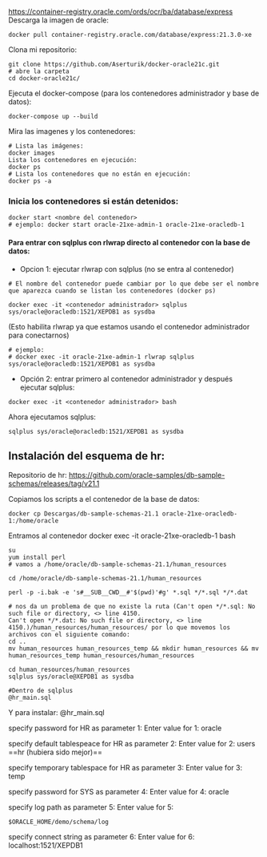 https://container-registry.oracle.com/ords/ocr/ba/database/express
Descarga la imagen de oracle: 
```
docker pull container-registry.oracle.com/database/express:21.3.0-xe
```

Clona mi repositorio:

```
git clone https://github.com/Aserturik/docker-oracle21c.git
# abre la carpeta
cd docker-oracle21c/
```

Ejecuta el docker-compose (para los contenedores administrador y base de datos):
```
docker-compose up --build
```

Mira las imagenes y los contenedores:
```
# Lista las imágenes:
docker images
Lista los contenedores en ejecución:
docker ps
# Lista los contenedores que no están en ejecución:
docker ps -a
```
### Inicia los contenedores si están detenidos:
```
docker start <nombre del contenedor>
# ejemplo: docker start oracle-21xe-admin-1 oracle-21xe-oracledb-1
```
#### Para entrar con sqlplus con rlwrap directo al contenedor con la base de datos:

- Opcion 1: ejecutar rlwrap con sqlplus (no se entra al contenedor)
```
# El nombre del contenedor puede cambiar por lo que debe ser el nombre que aparezca cuando se listan los contenedores (docker ps)

docker exec -it <contenedor administrador> sqlplus sys/oracle@oracledb:1521/XEPDB1 as sysdba
```

(Esto habilita rlwrap ya que estamos usando el contenedor administrador para conectarnos)

```
# ejemplo:
# docker exec -it oracle-21xe-admin-1 rlwrap sqlplus sys/oracle@oracledb:1521/XEPDB1 as sysdba
```

- Opción 2: entrar primero al contenedor administrador y después ejecutar sqlplus:

```
docker exec -it <contenedor administrador> bash
```

Ahora ejecutamos sqlplus:
```
sqlplus sys/oracle@oracledb:1521/XEPDB1 as sysdba
```

## Instalación del esquema de hr:

Repositorio de hr:
https://github.com/oracle-samples/db-sample-schemas/releases/tag/v21.1

Copiamos los scripts a el contenedor de  la base de datos:

```
docker cp Descargas/db-sample-schemas-21.1 oracle-21xe-oracledb-1:/home/oracle
```

Entramos al contenedor
docker exec -it oracle-21xe-oracledb-1 bash

```
su
yum install perl
# vamos a /home/oracle/db-sample-schemas-21.1/human_resources

cd /home/oracle/db-sample-schemas-21.1/human_resources

perl -p -i.bak -e 's#__SUB__CWD__#'$(pwd)'#g' *.sql */*.sql */*.dat

# nos da un problema de que no existe la ruta (Can't open */*.sql: No such file or directory, <> line 4150.
Can't open */*.dat: No such file or directory, <> line 4150.)/human_resources/human_resources/ por lo que movemos los archivos con el siguiente comando:
cd ..
mv human_resources human_resources_temp && mkdir human_resources && mv human_resources_temp human_resources/human_resources

cd human_resources/human_resources
sqlplus sys/oracle@XEPDB1 as sysdba

#Dentro de sqlplus
@hr_main.sql
```

Y para instalar: 
@hr_main.sql

specify password for HR as parameter 1:
Enter value for 1: oracle

specify default tablespeace for HR as parameter 2:
Enter value for 2: users ==hr (hubiera sido mejor)==

specify temporary tablespace for HR as parameter 3:
Enter value for 3: temp

specify password for SYS as parameter 4:
Enter value for 4: oracle

specify log path as parameter 5: Enter value for 5: 
```
$ORACLE_HOME/demo/schema/log
```
specify connect string as parameter 6:
Enter value for 6: localhost:1521/XEPDB1
